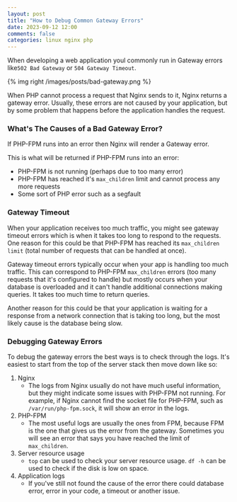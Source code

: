 ```yaml
---
layout: post
title: "How to Debug Common Gateway Errors"
date: 2023-09-12 12:00
comments: false
categories: linux nginx php
---
```


When developing a web application youl commonly run in Gateway errors like`502 Bad Gateway` or `504 Gateway Timeout`.

{% img right /images/posts/bad-gateway.png %}

When PHP cannot process a request that Nginx sends to it, Nginx returns a gateway error. Usually, these errors are not caused by your application, but by some problem that happens before the application handles the request.

### What's The Causes of a Bad Gateway Error?
If PHP-FPM runs into an error then Nginx will render a Gateway error.

This is what will be returned if PHP-FPM runs into an error:

- PHP-FPM is not running (perhaps due to too many error)
- PHP-FPM has reached it's `max_children` limit and cannot process any more requests
- Some sort of PHP error such as a segfault

### Gateway Timeout
When your application receives too much traffic, you might see gateway timeout errors which is when it takes too long to respond to the requests. One reason for this could be that PHP-FPM has reached its `max_children limit` (total number of requests that can be handled at once).

Gateway timeout errors typically occur when your app is handling too much traffic. This can correspond to PHP-FPM `max_children` errors (too many requests that it's configured to handle) but mostly occurs when your database is overloaded and it can't handle additional connections making queries. It takes too much time to return queries.

Another reason for this could be that your application is waiting for a response from a network connection that is taking too long, but the most likely cause is the database being slow.

### Debugging Gateway Errors
To debug the gateway errors the best ways is to check through the logs. It's easiest to start from the top of the server stack then move down like so:

1. Nginx
    - The logs from Nginx usually do not have much useful information, but they might indicate some issues with PHP-FPM not running. For example, if Nginx cannot find the socket file for PHP-FPM, such as `/var/run/php-fpm.sock`, it will show an error in the logs.
2. PHP-FPM
    - The most useful logs are usually the ones from FPM, because FPM is the one that gives us the error from the gateway. Sometimes you will see an error that says you have reached the limit of `max_children`.
3. Server resource usage
    - `top` can be used to check your server resource usage. `df -h` can be used to check if the disk is low on space.
4. Application logs
    - If you've still not found the cause of the error there could database error, error in your code, a timeout or another issue.
